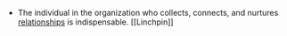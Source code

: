 - The individual in the organization who collects, 
connects, and nurtures [relationships](#Relationships) is indispensable. [[Linchpin]]
